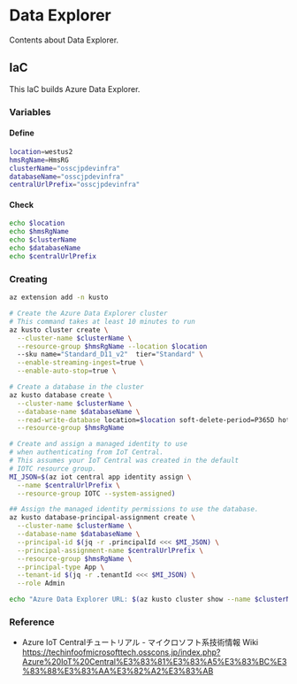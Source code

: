 # Data Explorer
Contents about Data Explorer.

## IaC
This IaC builds Azure Data Explorer.

### Variables

#### Define
```Bash
location=westus2
hmsRgName=HmsRG
clusterName="osscjpdevinfra"
databaseName="osscjpdevinfra"
centralUrlPrefix="osscjpdevinfra"
```

#### Check
```Bash
echo $location
echo $hmsRgName
echo $clusterName
echo $databaseName
echo $centralUrlPrefix
```

### Creating
```Bash
az extension add -n kusto

# Create the Azure Data Explorer cluster
# This command takes at least 10 minutes to run
az kusto cluster create \
  --cluster-name $clusterName \
  --resource-group $hmsRgName --location $location
  --sku name="Standard_D11_v2"  tier="Standard" \
  --enable-streaming-ingest=true \
  --enable-auto-stop=true \

# Create a database in the cluster
az kusto database create \
  --cluster-name $clusterName \
  --database-name $databaseName \
  --read-write-database location=$location soft-delete-period=P365D hot-cache-period=P31D \
  --resource-group $hmsRgName

# Create and assign a managed identity to use
# when authenticating from IoT Central.
# This assumes your IoT Central was created in the default
# IOTC resource group.
MI_JSON=$(az iot central app identity assign \
  --name $centralUrlPrefix \
  --resource-group IOTC --system-assigned)

## Assign the managed identity permissions to use the database.
az kusto database-principal-assignment create \
  --cluster-name $clusterName \
  --database-name $databaseName \
  --principal-id $(jq -r .principalId <<< $MI_JSON) \
  --principal-assignment-name $centralUrlPrefix \
  --resource-group $hmsRgName \
  --principal-type App \
  --tenant-id $(jq -r .tenantId <<< $MI_JSON) \
  --role Admin

echo "Azure Data Explorer URL: $(az kusto cluster show --name $clusterName --resource-group $resourcegroup --query uri -o tsv)" 

```

### Reference
- Azure IoT Centralチュートリアル - マイクロソフト系技術情報 Wiki  
https://techinfoofmicrosofttech.osscons.jp/index.php?Azure%20IoT%20Central%E3%83%81%E3%83%A5%E3%83%BC%E3%83%88%E3%83%AA%E3%82%A2%E3%83%AB